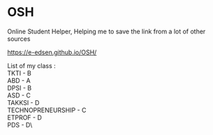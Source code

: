 # OSH

Online Student Helper, Helping me to save the link from a lot of other sources

https://e-edsen.github.io/OSH/

List of my class :\
TKTI - B\
ABD - A\
DPSI - B\
ASD - C\
TAKKSI - D\
TECHNOPRENEURSHIP - C\
ETPROF - D\
PDS - D\